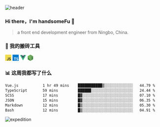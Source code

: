 ![header](https://raw.githubusercontent.com/fzq1998/fzq1998/master/header.png)

### Hi there，I'm handsomeFu 👋

> a front end development engineer from Ningbo, China.

### 🔧 我的搬砖工具
<code><img height="20" src="https://raw.githubusercontent.com/github/explore/80688e429a7d4ef2fca1e82350fe8e3517d3494d/topics/javascript/javascript.png" alt="javascript"></code>
<code><img height="20" src="https://raw.githubusercontent.com/github/explore/80688e429a7d4ef2fca1e82350fe8e3517d3494d/topics/typescript/typescript.png" alt="typescript"></code>
<code><img height="20" src="https://raw.githubusercontent.com/github/explore/80688e429a7d4ef2fca1e82350fe8e3517d3494d/topics/vue/vue.png" alt="vue"></code>
<code><img height="20" src="https://raw.githubusercontent.com/github/explore/80688e429a7d4ef2fca1e82350fe8e3517d3494d/topics/nodejs/nodejs.png" alt="nodejs"></code>



### 📊 这周我都写了什么
<!--START_SECTION:waka-->

```text
Vue.js           1 hr 49 mins    ███████████▒░░░░░░░░░░░░░   44.79 %
TypeScript       59 mins         ██████░░░░░░░░░░░░░░░░░░░   24.44 %
SCSS             17 mins         █▓░░░░░░░░░░░░░░░░░░░░░░░   07.10 %
JSON             15 mins         █▓░░░░░░░░░░░░░░░░░░░░░░░   06.35 %
Markdown         12 mins         █▒░░░░░░░░░░░░░░░░░░░░░░░   05.30 %
Bash             12 mins         █▒░░░░░░░░░░░░░░░░░░░░░░░   04.91 %
```

<!--END_SECTION:waka-->


![expedition](https://raw.githubusercontent.com/fzq1998/fzq1998/master/expedition.gif)

